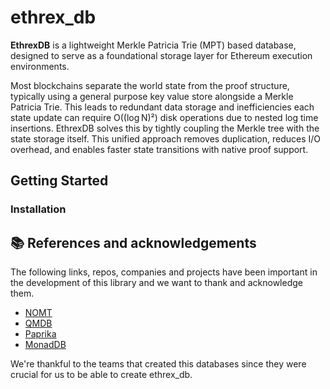 # ethrex_db

**EthrexDB** is a lightweight Merkle Patricia Trie (MPT) based database, designed to serve as a foundational storage layer for Ethereum execution environments.

Most blockchains separate the world state from the proof structure, typically using a general purpose key value store alongside a Merkle Patricia Trie. This leads to redundant data storage and inefficiencies each state update can require O((log N)²) disk operations due to nested log time insertions. EthrexDB solves this by tightly coupling the Merkle tree with the state storage itself. This unified approach removes duplication, reduces I/O overhead, and enables faster state transitions with native proof support.


## Getting Started

### Installation

## 📚 References and acknowledgements
The following links, repos, companies and projects have been important in the development of this library and we want to thank and acknowledge them.

- [NOMT](https://github.com/thrumdev/nomt)
- [QMDB](https://github.com/LayerZero-Labs/qmdb)
- [Paprika](https://github.com/NethermindEth/Paprika)
- [MonadDB](https://docs.monad.xyz/monad-arch/execution/monaddb)

We're thankful to the teams that created this databases since they were crucial for us to be able to create ethrex_db.
